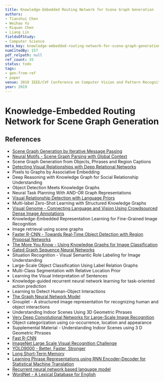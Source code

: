 ```yaml
---
title: Knowledge-Embedded Routing Network for Scene Graph Generation
authors:
- Tianshui Chen
- Weihao Yu
- Riquan Chen
- Liang Lin
fieldsOfStudy:
- Computer Science
meta_key: knowledge-embedded-routing-network-for-scene-graph-generation
numCitedBy: 157
pdf_relpath: null
ref_count: 35
status: todo
tags:
- gen-from-ref
- paper
venue: 2019 IEEE/CVF Conference on Computer Vision and Pattern Recognition (CVPR)
year: 2019
---
```


# Knowledge-Embedded Routing Network for Scene Graph Generation

## References

- [Scene Graph Generation by Iterative Message Passing](./scene-graph-generation-by-iterative-message-passing.md)
- [Neural Motifs - Scene Graph Parsing with Global Context](./neural-motifs-scene-graph-parsing-with-global-context.md)
- Scene Graph Generation from Objects, Phrases and Region Captions
- [Detecting Visual Relationships with Deep Relational Networks](./detecting-visual-relationships-with-deep-relational-networks.md)
- Pixels to Graphs by Associative Embedding
- Deep Reasoning with Knowledge Graph for Social Relationship Understanding
- Object Detection Meets Knowledge Graphs
- Neural Task Planning With AND-OR Graph Representations
- [Visual Relationship Detection with Language Priors](./visual-relationship-detection-with-language-priors.md)
- Multi-label Zero-Shot Learning with Structured Knowledge Graphs
- [Visual Genome - Connecting Language and Vision Using Crowdsourced Dense Image Annotations](./visual-genome-connecting-language-and-vision-using-crowdsourced-dense-image-annotations.md)
- Knowledge-Embedded Representation Learning for Fine-Grained Image Recognition
- Image retrieval using scene graphs
- [Faster R-CNN - Towards Real-Time Object Detection with Region Proposal Networks](./faster-r-cnn-towards-real-time-object-detection-with-region-proposal-networks.md)
- [The More You Know - Using Knowledge Graphs for Image Classification](./the-more-you-know-using-knowledge-graphs-for-image-classification.md)
- [Gated Graph Sequence Neural Networks](./gated-graph-sequence-neural-networks.md)
- Situation Recognition - Visual Semantic Role Labeling for Image Understanding
- Large-Scale Object Classification Using Label Relation Graphs
- Multi-Class Segmentation with Relative Location Prior
- Learning the Visual Interpretation of Sentences
- Knowledge-guided recurrent neural network learning for task-oriented action prediction
- Learning to Detect Human-Object Interactions
- [The Graph Neural Network Model](./the-graph-neural-network-model.md)
- Grouplet - A structured image representation for recognizing human and object interactions
- Understanding Indoor Scenes Using 3D Geometric Phrases
- [Very Deep Convolutional Networks for Large-Scale Image Recognition](./very-deep-convolutional-networks-for-large-scale-image-recognition.md)
- Object categorization using co-occurrence, location and appearance
- Supplemental Material - Understanding Indoor Scenes using 3 D Geometric Phrases
- [Fast R-CNN](./fast-r-cnn.md)
- [ImageNet Large Scale Visual Recognition Challenge](./imagenet-large-scale-visual-recognition-challenge.md)
- [YOLO9000 - Better, Faster, Stronger](./yolo9000-better-faster-stronger.md)
- [Long Short-Term Memory](./long-short-term-memory.md)
- [Learning Phrase Representations using RNN Encoder-Decoder for Statistical Machine Translation](./learning-phrase-representations-using-rnn-encoder-decoder-for-statistical-machine-translation.md)
- [Recurrent neural network based language model](./recurrent-neural-network-based-language-model.md)
- [WordNet - A Lexical Database for English](./wordnet-a-lexical-database-for-english.md)
